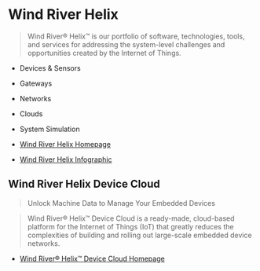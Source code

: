 Wind River Helix
==

> Wind River® Helix™ is our portfolio of software, technologies, tools, and services for addressing the system-level challenges and opportunities created by the Internet of Things.

- Devices & Sensors
- Gateways
- Networks
- Clouds
- System Simulation

- [Wind River Helix Homepage](http://www.windriver.com/products/helix/)
- [Wind River Helix Infographic](http://www.windriver.com/products/helix/documents/Wind-River-Helix_infographic.pdf)

## Wind River Helix Device Cloud

> Unlock Machine Data to Manage Your Embedded Devices

> Wind River® Helix™ Device Cloud is a ready-made, cloud-based platform for the Internet of Things (IoT) that greatly reduces the complexities of building and rolling out large-scale embedded device networks.

- [Wind River® Helix™ Device Cloud Homepage](http://www.windriver.com/products/helix/device-cloud/)
